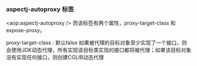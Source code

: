 ### aspectj-autoproxy 标签

<aop:aspectj-autoproxy  /> 而该标签有两个属性，proxy-target-class 和 expose-proxy。

 proxy-target-class : 默认false   如果被代理的目标对象至少实现了一个接口，则会使用JDK动态代理，所有实现该目标类实现的接口都将被代理；如果该目标对象没有实现任何接口，则创建CGLIB动态代理 
